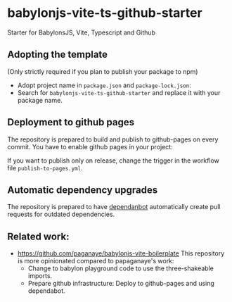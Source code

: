 # babylonjs-vite-ts-github-starter

Starter for BabylonsJS, Vite, Typescript and Github

## Adopting the template

(Only strictly required if you plan to publish your package to npm)
- Adopt project name in `package.json` and `package-lock.json`:
- Search for `babylonjs-vite-ts-github-starter` and replace it with your package name.

## Deployment to github pages
The repository is prepared to build and publish to github-pages on every commit.
You have to enable github pages in your project:

If you want to publish only on release, change the trigger in the workflow file `publish-to-pages.yml`.

## Automatic dependency upgrades
The repository is prepared to have [dependanbot](https://github.com/dependabot) automatically create pull requests for outdated dependencies.

## Related work:
- https://github.com/paganaye/babylonjs-vite-boilerplate
  This repository is more opinionated compared to papaganaye's work:
  - Change to babylon playground code to use the three-shakeable imports.
  - Prepare github infrastructure: Deploy to github-pages and using dependabot.
